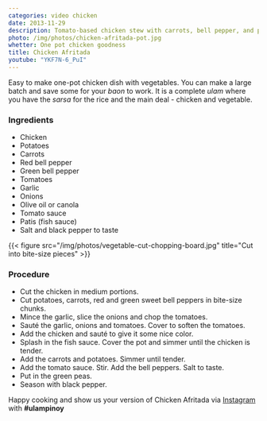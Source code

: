 ```yaml
---
categories: video chicken
date: 2013-11-29
description: Tomato-based chicken stew with carrots, bell pepper, and potatoes.
photo: /img/photos/chicken-afritada-pot.jpg
whetter: One pot chicken goodness
title: Chicken Afritada
youtube: "YKF7N-6_PuI"
---
```


Easy to make one-pot chicken dish with vegetables. You can make a large batch and save some for your *baon* to work. It is a complete *ulam* where you have the *sarsa* for the rice and the main deal - chicken and vegetable.

### Ingredients

* Chicken
* Potatoes
* Carrots
* Red bell pepper
* Green bell pepper
* Tomatoes
* Garlic
* Onions
* Olive oil or canola
* Tomato sauce
* Patis (fish sauce)
* Salt and black pepper to taste

{{< figure src="/img/photos/vegetable-cut-chopping-board.jpg" title="Cut into bite-size pieces" >}}

### Procedure

* Cut the chicken in medium portions.
* Cut potatoes, carrots, red and green sweet bell peppers in bite-size chunks.
* Mince the garlic, slice the onions and chop the tomatoes.
* Sauté the garlic, onions and tomatoes. Cover to soften the tomatoes.
* Add the chicken and sauté to give it some nice color.
* Splash in the fish sauce. Cover the pot and simmer until the chicken is tender.
* Add the carrots and potatoes. Simmer until tender.
* Add the tomato sauce. Stir. Add the bell peppers. Salt to taste.
* Put in the green peas.
* Season with black pepper.

Happy cooking and show us your version of Chicken Afritada via [Instagram](https://instagram.com/ulampinoy/) with **#ulampinoy**

